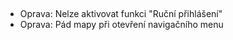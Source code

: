##
- Oprava: Nelze aktivovat funkci "Ruční přihlášení"
- Oprava: Pád mapy při otevření navigačního menu
